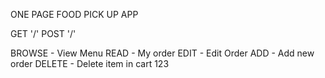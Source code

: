 ONE PAGE FOOD PICK UP APP

GET '/' 
POST '/' 

BROWSE - View Menu
READ - My order
EDIT - Edit Order
ADD - Add new order
DELETE - Delete item in cart 123





